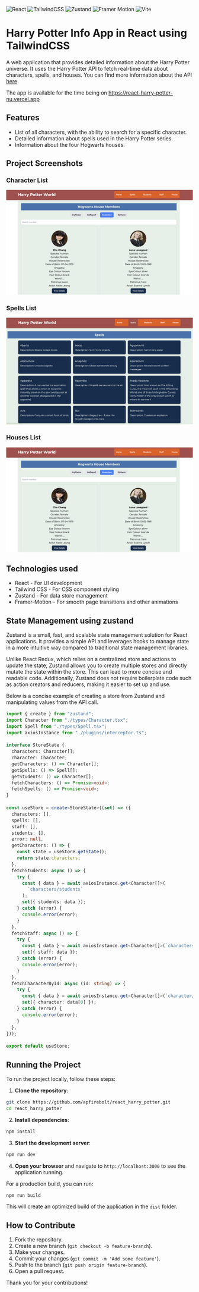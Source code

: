 ![React](https://img.shields.io/badge/react-%2320232a.svg?style=for-the-badge&logo=react&logoColor=%2361DAFB)
![TailwindCSS](https://img.shields.io/badge/tailwindcss-%2338B2AC.svg?style=for-the-badge&logo=tailwind-css&logoColor=white)
![Zustand](https://img.shields.io/badge/zustand-%23000000.svg?style=for-the-badge&logo=zustand&logoColor=white)
![Framer Motion](https://img.shields.io/badge/framer--motion-%23000000.svg?style=for-the-badge&logo=framer&logoColor=white)
![Vite](https://img.shields.io/badge/vite-%23646CFF.svg?style=for-the-badge&logo=vite&logoColor=white)

# Harry Potter Info App in React using TailwindCSS

A web application that provides detailed information about the Harry Potter universe. It uses the Harry Potter API to fetch real-time data about characters, spells, and houses. You can find more information about the API [here](https://hp-api.onrender.com/api/).

The app is available for the time being on https://react-harry-potter-nu.vercel.app

## Features

* List of all characters, with the ability to search for a specific character.
* Detailed information about spells used in the Harry Potter series.
* Information about the four Hogwarts houses.

## Project Screenshots

### Character List
![Character Details](screenshots/2.png)

### Spells List
![Spells List](screenshots/3.png)

### Houses List
![Houses List](screenshots/2.png)

## Technologies used

* React - For UI development
* Tailwind CSS - For CSS component styling
* Zustand - For data store management
* Framer-Motion - For smooth page transitions and other animations

## State Management using zustand

Zustand is a small, fast, and scalable state management solution for React applications. It provides a simple API and leverages hooks to manage state in a more intuitive way compared to traditional state management libraries.

Unlike React Redux, which relies on a centralized store and actions to update the state, Zustand allows you to create multiple stores and directly mutate the state within the store. This can lead to more concise and readable code. Additionally, Zustand does not require boilerplate code such as action creators and reducers, making it easier to set up and use.

Below is a concise example of creating a store from Zustand and manipulating values from the API call.

```Typescript
import { create } from "zustand";
import Character from "./types/Character.tsx";
import Spell from "./types/Spell.tsx";
import axiosInstance from "./plugins/interceptor.ts";

interface StoreState {
  characters: Character[];
  character: Character;
  getCharacters: () => Character[];
  getSpells: () => Spell[];
  getStudents: () => Character[];
  fetchCharacters: () => Promise<void>;
  fetchSpells: () => Promise<void>;
}

const useStore = create<StoreState>((set) => ({
  characters: [],
  spells: [],
  staff: [],
  students: [],
  error: null,
  getCharacters: () => {
    const state = useStore.getState();
    return state.characters;
  },
  fetchStudents: async () => {
    try {
      const { data } = await axiosInstance.get<Character[]>(
        `characters/students`
      );
      set({ students: data });
    } catch (error) {
      console.error(error);
    }
  },
  fetchStaff: async () => {
    try {
      const { data } = await axiosInstance.get<Character[]>(`characters/staff`);
      set({ staff: data });
    } catch (error) {
      console.error(error);
    }
  },
  fetchCharacterById: async (id: string) => {
    try {
      const { data } = await axiosInstance.get<Character[]>(`character/${id}`);
      set({ character: data[0] });
    } catch (error) {
      console.error(error);
    }
  },
}));

export default useStore;

```

## Running the Project

To run the project locally, follow these steps:

1. **Clone the repository**:
  ```sh
  git clone https://github.com/apfirebolt/react_harry_potter.git
  cd react_harry_potter
  ```

2. **Install dependencies**:
  ```sh
  npm install
  ```

3. **Start the development server**:
  ```sh
  npm run dev
  ```

4. **Open your browser** and navigate to `http://localhost:3000` to see the application running.

For a production build, you can run:
```sh
npm run build
```
This will create an optimized build of the application in the `dist` folder.

## How to Contribute

1. Fork the repository.
2. Create a new branch (`git checkout -b feature-branch`).
3. Make your changes.
4. Commit your changes (`git commit -m 'Add some feature'`).
5. Push to the branch (`git push origin feature-branch`).
6. Open a pull request.

Thank you for your contributions!
